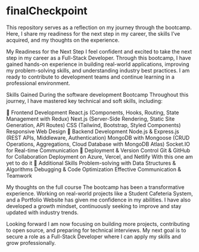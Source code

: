 # finalCheckpoint
This repository serves as a reflection on my journey through the bootcamp. Here, I share my readiness for the next step in my career, the skills I’ve acquired, and my thoughts on the experience.

My Readiness for the Next Step
I feel confident and excited to take the next step in my career as a Full-Stack Developer. Through this bootcamp, I have gained hands-on experience in building real-world applications, improving my problem-solving skills, and understanding industry best practices. I am ready to contribute to development teams and continue learning in a professional environment.

Skills Gained During the software development Bootcamp
Throughout this journey, I have mastered key technical and soft skills, including:

🔹 Frontend Development
React.js (Components, Hooks, Routing, State Management with Redux)
Next.js (Server-Side Rendering, Static Site Generation, API Routes)
CSS (Tailwind, Bootstrap, Styled Components)
Responsive Web Design
🔹 Backend Development
Node.js & Express.js (REST APIs, Middleware, Authentication)
MongoDB with Mongoose (CRUD Operations, Aggregations, Cloud Database with MongoDB Atlas)
Socket.IO for Real-time Communication
🔹 Deployment & Version Control
Git & GitHub for Collaboration
Deployment on Azure, Vercel, and Netlify
With this one am yet to do it
🔹 Additional Skills
Problem-solving with Data Structures & Algorithms
Debugging & Code Optimization
Effective Communication & Teamwork

My thoughts on the full course
The bootcamp has been a transformative experience. Working on real-world projects like a Student Cafeteria System, and a Portfolio Website has given me confidence in my abilities. I have also developed a growth mindset, continuously seeking to improve and stay updated with industry trends.

Looking forward
I am now focusing on building more projects, contributing to open source, and preparing for technical interviews. My next goal is to secure a role as a Full-Stack Developer where I can apply my skills and grow professionally.


